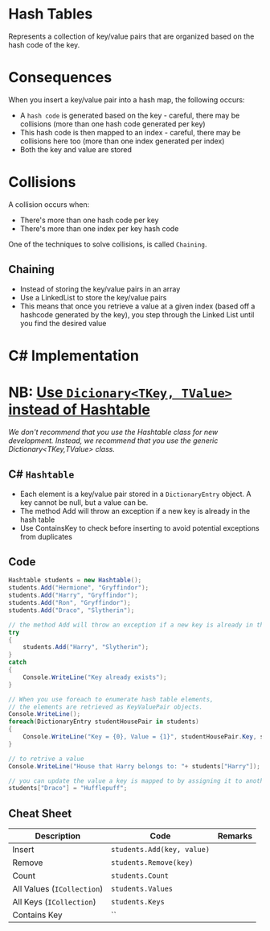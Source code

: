 # Hash Tables
Represents a collection of key/value pairs that are organized based on the hash code of the key.

# Consequences
When you insert a key/value pair into a hash map, the following occurs:
- A `hash code` is generated based on the key - careful, there may be collisions (more than one hash code generated per key)
- This hash code is then mapped to an index - careful, there may be collisions here too (more than one index generated per index)
- Both the key and value are stored 

# Collisions
A collision occurs when:
- There's more than one hash code per key
- There's more than one index per key hash code

One of the techniques to solve collisions, is called `Chaining`.

## Chaining
- Instead of storing the key/value pairs in an array
- Use a LinkedList to store the key/value pairs
- This means that once you retrieve a value at a given index (based off a hashcode generated by the key), you step through the Linked List until you find the desired value

# C# Implementation
# NB: [Use `Dicionary<TKey, TValue>` instead of Hashtable](https://docs.microsoft.com/en-us/dotnet/api/system.collections.hashtable?view=netcore-3.1)
_We don't recommend that you use the Hashtable class for new development. Instead, we recommend that you use the generic Dictionary<TKey,TValue> class._

## C# `Hashtable`
- Each element is a key/value pair stored in a `DictionaryEntry` object. A key cannot be null, but a value can be.
- The method Add will throw an exception if a new key is already in the hash table
- Use ContainsKey to check before inserting to avoid potential exceptions from duplicates



## Code
```c#
Hashtable students = new Hashtable();
students.Add("Hermione", "Gryffindor");
students.Add("Harry", "Gryffindor");
students.Add("Ron", "Gryffindor");
students.Add("Draco", "Slytherin");

// the method Add will throw an exception if a new key is already in the hash table
try 
{
    students.Add("Harry", "Slytherin");
}
catch
{
    Console.WriteLine("Key already exists");
}

// When you use foreach to enumerate hash table elements,
// the elements are retrieved as KeyValuePair objects.
Console.WriteLine();
foreach(DictionaryEntry studentHousePair in students)
{
    Console.WriteLine("Key = {0}, Value = {1}", studentHousePair.Key, studentHousePair.Value);
}

// to retrive a value
Console.WriteLine("House that Harry belongs to: "+ students["Harry"]);

// you can update the value a key is mapped to by assigning it to another value
students["Draco"] = "Hufflepuff";
```


## Cheat Sheet
|Description|Code|Remarks|
|---------|-----|--------|
|Insert|`students.Add(key, value)`||
|Remove|`students.Remove(key)`||
|Count|`students.Count`||
|All Values (`ICollection`)|`students.Values`||
|All Keys (`ICollection`)|`students.Keys`||
|Contains Key|``||